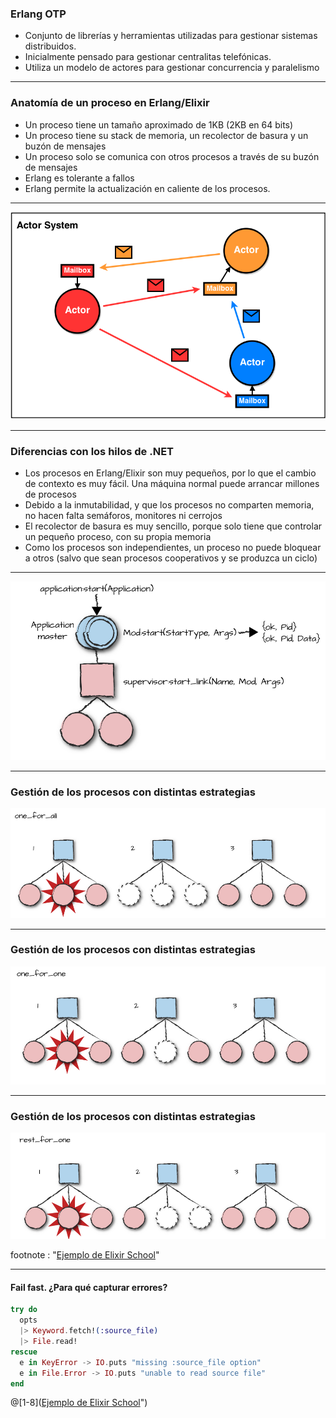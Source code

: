 ### Erlang OTP

- Conjunto de librerías y herramientas utilizadas para gestionar sistemas distribuidos.
- Inicialmente pensado para gestionar centralitas telefónicas.
- Utiliza un modelo de actores para gestionar concurrencia y paralelismo

---

### Anatomía de un proceso en Erlang/Elixir

- Un proceso tiene un tamaño aproximado de 1KB (2KB en 64 bits)
- Un proceso tiene su stack de memoria, un recolector de basura y un buzón de mensajes
- Un proceso solo se comunica con otros procesos a través de su buzón de mensajes
- Erlang es tolerante a fallos
- Erlang permite la actualización en caliente de los procesos.

--- 

![Modelo de actores](assets/img/ActorModel.png)

--- 

### Diferencias con los hilos de .NET

- Los procesos en Erlang/Elixir son muy pequeños, por lo que el cambio de contexto es muy fácil. Una máquina normal puede arrancar millones de procesos
- Debido a la inmutabilidad, y que los procesos no comparten memoria, no hacen falta semáforos, monitores ni cerrojos
- El recolector de basura es muy sencillo, porque solo tiene que controlar un pequeño proceso, con su propia memoria
- Como los procesos son independientes, un proceso no puede bloquear a otros (salvo que sean procesos cooperativos y se produzca un ciclo)

---

![app supervisor](assets/img/appsupervisor.png)

---

### Gestión de los procesos con distintas estrategias

![one for all](assets/img/one_for_all.png)

---

### Gestión de los procesos con distintas estrategias

![one for one](assets/img/one_for_one.png)

---

### Gestión de los procesos con distintas estrategias

![rest for one](assets/img/rest_for_one.png)

footnote : "<a href='https://elixirschool.com/es/lessons/advanced/error-handling/'>Ejemplo de Elixir School</a>"

---

#### Fail fast. ¿Para qué capturar errores?

```elixir
try do
  opts
  |> Keyword.fetch!(:source_file)
  |> File.read!
rescue
  e in KeyError -> IO.puts "missing :source_file option"
  e in File.Error -> IO.puts "unable to read source file"
end

```
@[1-8](<a href='https://elixirschool.com/es/lessons/advanced/error-handling/'>Ejemplo de Elixir School</a>")


